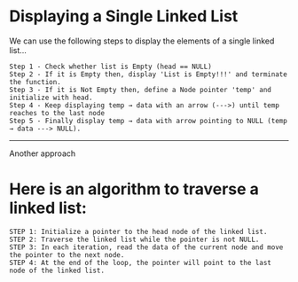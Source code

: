 # Displaying a Single Linked List

We can use the following steps to display the elements of a single linked list...

```
Step 1 - Check whether list is Empty (head == NULL)
Step 2 - If it is Empty then, display 'List is Empty!!!' and terminate the function.
Step 3 - If it is Not Empty then, define a Node pointer 'temp' and initialize with head.
Step 4 - Keep displaying temp → data with an arrow (--->) until temp reaches to the last node
Step 5 - Finally display temp → data with arrow pointing to NULL (temp → data ---> NULL).
```

---

Another approach

# Here is an algorithm to traverse a linked list:

```
STEP 1: Initialize a pointer to the head node of the linked list.
STEP 2: Traverse the linked list while the pointer is not NULL.
STEP 3: In each iteration, read the data of the current node and move the pointer to the next node.
STEP 4: At the end of the loop, the pointer will point to the last node of the linked list.
```
